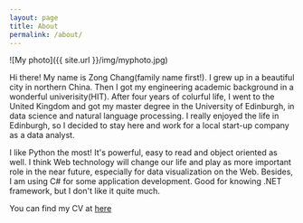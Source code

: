 ```yaml
---
layout: page
title: About
permalink: /about/
---
```


![My photo]({{ site.url }}/img/myphoto.jpg)

Hi there! My name is Zong Chang(family name first!). I grew up in a beautiful city in northern China. Then I got my engineering academic background in a wonderful univerisity(HIT). After four years of colurful life, I went to the United Kingdom and got my master degree in the University of Edinburgh, in data science and natural language processing. I really enjoyed the life in Edinburgh, so I decided to stay here and work for a local start-up company as a data analyst. 

I like Python the most! It's powerful, easy to read and object oriented as well. I think Web technology will change our life and play as more important role in the near future, especially for data visualization on the Web. Besides, I am using C# for some application development. Good for knowing .NET framework, but I don't like it quite much.

You can find my CV at [here](https://docs.google.com/document/d/1JzM1XOT4Xw5XO8ZtkVNlVG7Z5ahMZE1yNZcv-HnGXGs/edit?pli=1)
